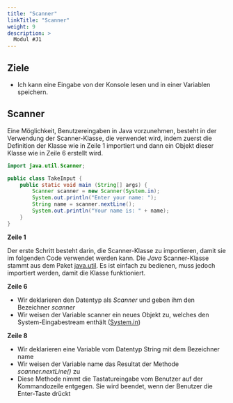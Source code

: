 ```yaml
---
title: "Scanner"
linkTitle: "Scanner"
weight: 9
description: >
  Modul #J1
---
```


## Ziele
* Ich kann eine Eingabe von der Konsole lesen und in einer Variablen speichern.


## Scanner

Eine Möglichkeit, Benutzereingaben in Java vorzunehmen, besteht in der Verwendung der Scanner-Klasse, die verwendet wird, indem zuerst die Definition der Klasse wie in Zeile 1 importiert und dann ein Objekt dieser Klasse wie in Zeile 6 erstellt wird.
```java
import java.util.Scanner;

public class TakeInput {
    public static void main (String[] args) {
	    Scanner scanner = new Scanner(System.in);
		System.out.println("Enter your name: ");
		String name = scanner.nextLine();
		System.out.println("Your name is: " + name);
    }
}
```

**Zeile 1**

Der erste Schritt besteht darin, die Scanner-Klasse zu importieren, damit sie im folgenden Code verwendet werden kann. Die _Java_ Scanner-Klasse stammt aus dem Paket [java.util](https://docs.oracle.com/en/java/javase/11/docs/api/java.base/java/util/package-summary.html).
Es ist einfach zu bedienen, muss jedoch importiert werden, damit die Klasse funktioniert.

**Zeile 6**

* Wir deklarieren den Datentyp als _Scanner_ und geben ihm den Bezeichner _scanner_
* Wir weisen der Variable scanner ein neues Objekt zu, welches den System-Eingabestream enthält ([System.in](https://docs.oracle.com/en/java/javase/11/docs/api/java.base/java/lang/System.html#in))

**Zeile 8**

* Wir deklarieren eine Variable vom Datentyp String mit dem Bezeichner name
* Wir weisen der Variable name das Resultat der Methode _scanner.nextLine()_ zu
* Diese Methode nimmt die Tastatureingabe vom Benutzer auf der Kommandozeile entgegen. Sie wird beendet, wenn der Benutzer die Enter-Taste drückt
